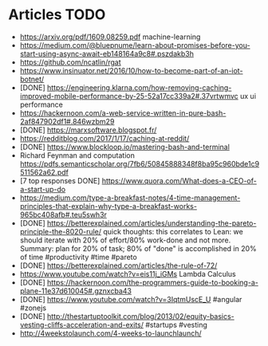 # Articles TODO

* https://arxiv.org/pdf/1609.08259.pdf machine-learning
* https://medium.com/@bluepnume/learn-about-promises-before-you-start-using-async-await-eb148164a9c8#.pszdakb3h
* https://github.com/ncatlin/rgat
* https://www.insinuator.net/2016/10/how-to-become-part-of-an-iot-botnet/
* [DONE] https://engineering.klarna.com/how-removing-caching-improved-mobile-performance-by-25-52a17cc339a2#.37vrtwmvc ux ui performance
* https://hackernoon.com/a-web-service-written-in-pure-bash-2af847902df1#.846wzbm29
* [DONE] https://marxsoftware.blogspot.fr/
* https://redditblog.com/2017/1/17/caching-at-reddit/
* [DONE] https://www.blockloop.io/mastering-bash-and-terminal
* Richard Feynman and computation https://pdfs.semanticscholar.org/7fb6/50845888348f8ba95c960bde1c9511562a62.pdf
* [7 top responses DONE] https://www.quora.com/What-does-a-CEO-of-a-start-up-do
* https://medium.com/type-a-breakfast-notes/4-time-management-principles-that-explain-why-type-a-breakfast-works-965bc408afb#.teu5swh3r
* [DONE] https://betterexplained.com/articles/understanding-the-pareto-principle-the-8020-rule/ quick thoughts: this correlates to Lean: we should iterate with 20% of effort/80% work-done and not more. Summary: plan for 20% of task; 80% of "done" is accomplished in 20% of time #productivity #time #pareto
* [DONE] https://betterexplained.com/articles/the-rule-of-72/
* https://www.youtube.com/watch?v=eis11j_iGMs Lambda Calculus
* [DONE] https://hackernoon.com/the-programmers-guide-to-booking-a-plane-11e37d610045#.gznxcba43
* [DONE] https://www.youtube.com/watch?v=3IqtmUscE_U #angular #zonejs
* [DONE] http://thestartuptoolkit.com/blog/2013/02/equity-basics-vesting-cliffs-acceleration-and-exits/ #startups #vesting
* http://4weekstolaunch.com/4-weeks-to-launchlaunch/
